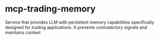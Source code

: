 # mcp-trading-memory
Service that provides LLM with persistent memory capabilities specifically designed for trading applications. It prevents contradictory signals and maintains context

